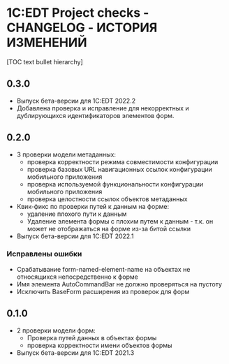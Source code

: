 # 1С:EDT Project checks - CHANGELOG - ИСТОРИЯ ИЗМЕНЕНИЙ

[TOC text bullet hierarchy]

## 0.3.0

- Выпуск бета-версии для 1C:EDT 2022.2
- Добавлена проверка и исправление для некорректных и дублирующихся идентификаторов элементов форм.


## 0.2.0

- 3 проверки модели метаданных:
   - проверка корректности режима совместимости конфигурации
   - проверка базовых URL навигационных ссылок конфигурации мобильного приложения
   - проверка используемой функциональности конфигурации мобильного приложения
   - проверка целостности ссылок объектов метаданных
- Квик-фикс по проверки путей к данным на форме:
   - удаление плохого пути к данным
   - Удаление элемента формы с плохим путем к данным - т.к. он может не отображаться на форме из-за битой ссылки
- Выпуск бета-версии для 1C:EDT 2022.1

### Исправлены ошибки

- Срабатывание form-named-element-name на объектах не относящихся непосредственно к форме
- Имя элемента AutoCommandBar не должно проверяться на пустоту
- Исключить BaseForm расширения из проверок для форм

## 0.1.0

- 2 проверки модели форм:
   - Проверка путей данных в объектах формы
   - проверка корректности имени объектов формы
- Выпуск бета-версии для 1C:EDT 2021.3



